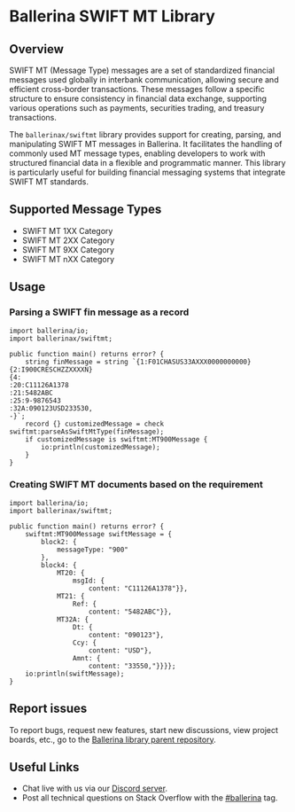# Ballerina SWIFT MT Library

## Overview

SWIFT MT (Message Type) messages are a set of standardized financial messages used globally in interbank communication, allowing secure and efficient cross-border transactions. These messages follow a specific structure to ensure consistency in financial data exchange, supporting various operations such as payments, securities trading, and treasury transactions.

The `ballerinax/swiftmt` library provides support for creating, parsing, and manipulating SWIFT MT messages in Ballerina. It facilitates the handling of commonly used MT message types, enabling developers to work with structured financial data in a flexible and programmatic manner. This library is particularly useful for building financial messaging systems that integrate SWIFT MT standards. 

## Supported Message Types

- SWIFT MT 1XX Category
- SWIFT MT 2XX Category
- SWIFT MT 9XX Category
- SWIFT MT nXX Category

## Usage

### Parsing a SWIFT fin message as a record

```ballerina
import ballerina/io;
import ballerinax/swiftmt;

public function main() returns error? {
    string finMessage = string `{1:F01CHASUS33AXXX0000000000}
{2:I900CRESCHZZXXXXN}
{4:
:20:C11126A1378
:21:5482ABC
:25:9-9876543
:32A:090123USD233530,
-}`;  
    record {} customizedMessage = check swiftmt:parseAsSwiftMtType(finMessage);
    if customizedMessage is swiftmt:MT900Message {
        io:println(customizedMessage);
    }
}
```

### Creating SWIFT MT documents based on the requirement

```ballerina
import ballerina/io;
import ballerinax/swiftmt;

public function main() returns error? {
    swiftmt:MT900Message swiftMessage = { 
        block2: {
            messageType: "900"
        }, 
        block4: {
            MT20: { 
                msgId: {
                    content: "C11126A1378"}}, 
            MT21: {
                Ref: {
                    content: "5482ABC"}}, 
            MT32A: {
                Dt: {
                    content: "090123"},  
                Ccy: {
                    content: "USD"}, 
                Amnt: {
                    content: "33550,"}}}};
    io:println(swiftMessage);
}
```

## Report issues

To report bugs, request new features, start new discussions, view project boards, etc., go to the [Ballerina library parent repository](https://github.com/ballerina-platform/ballerina-library).

## Useful Links

- Chat live with us via our [Discord server](https://discord.gg/ballerinalang).
- Post all technical questions on Stack Overflow with the [#ballerina](https://stackoverflow.com/questions/tagged/ballerina) tag.
